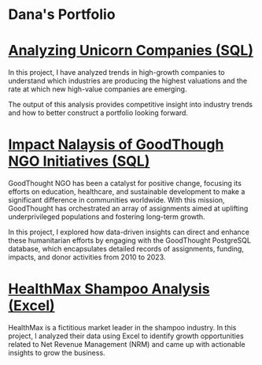 # Dana's Portfolio

# [Analyzing Unicorn Companies (SQL)](https://github.com/datadanacreate/Analyzing-Unicorn-Companies-Project-SQL.git)

In this project, I have analyzed trends in high-growth companies to understand which industries are producing the highest valuations and the rate at which new high-value companies are emerging.

The output of this analysis provides competitive insight into industry trends and how to better construct a portfolio looking forward.

# [Impact Nalaysis of GoodThough NGO Initiatives (SQL)](https://github.com/datadanacreate/GoodThought_NGO-Project-SQL.git)

GoodThought NGO has been a catalyst for positive change, focusing its efforts on education, healthcare, and sustainable development to make a significant difference in communities worldwide. With this mission, GoodThought has orchestrated an array of assignments aimed at uplifting underprivileged populations and fostering long-term growth.

In this project, I explored how data-driven insights can direct and enhance these humanitarian efforts by engaging with the GoodThought PostgreSQL database, which encapsulates detailed records of assignments, funding, impacts, and donor activities from 2010 to 2023.

# [HealthMax Shampoo Analysis (Excel)](https://github.com/datadanacreate/HealthMax.git)

HealthMax is a fictitious market leader in the shampoo industry. In this project, I analyzed their data using Excel to identify growth opportunities related to Net Revenue Management (NRM) and came up with actionable insights to grow the business.
